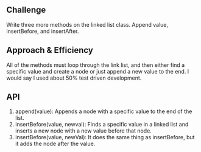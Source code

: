 
## Challenge
Write three more methods on the linked list class. Append value, insertBefore, and insertAfter.

## Approach & Efficiency
All of the methods must loop through the link list, and then either find a specific value and create a node or
just append a new value to the end. I would say I used about 50% test driven development.

## API
1. append(value): Appends a node with a specific value to the end of the list.
2. insertBefore(value, newval): Finds a specific value in a linked list and inserts a new node with a new value
before that node.
3. insertBefore(value, newVal): It does the same thing as insertBefore, but it adds the node after the value.
